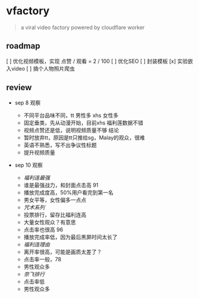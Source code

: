 # vfactory
> a viral video factory
powered by cloudflare worker

## roadmap
[ ] 优化视频模板，实现 点赞 / 观看 = 2 / 100
[ ] 优化SEO
[ ] 封装模板
[x] 实验嵌入video
[ ] 搞个人物照片爬虫
## review
- sep 8 
    观察
    - 不同平台品味不同，tt 男性多 xhs 女性多
    - 固定垂类，先从动漫开始，目前xhs 福利莲数据不错
    - 视频点赞还是低，说明视频质量不够
    结论
    - 暂时放弃tt，原因是tt只推给sg，Malay的观众，很难
    - 英语不熟悉，写不出争议性标题
    - 提升视频质量

- sep 10
    观察
    - *福利连最强*
    - 谁是最强战力，和封面点击高 91
    - 播放完成度高，50%用户看完到第一名
    - 男女平等，女性偏多一点点
    - *咒术系列*
    - 投票排行，留存比福利连高
    - 大量女性观众？有意思
    - 点击率也很高 96
    - 播放完成率低，因为最后黑屏时间太长了
    - *福利连理由*
    - 离开率很高，可能是画质太差了？
    - 点击率一般，78
    - 男性观众多
    - *奈飞排行*
    - 点击率低
    - 男性观众多